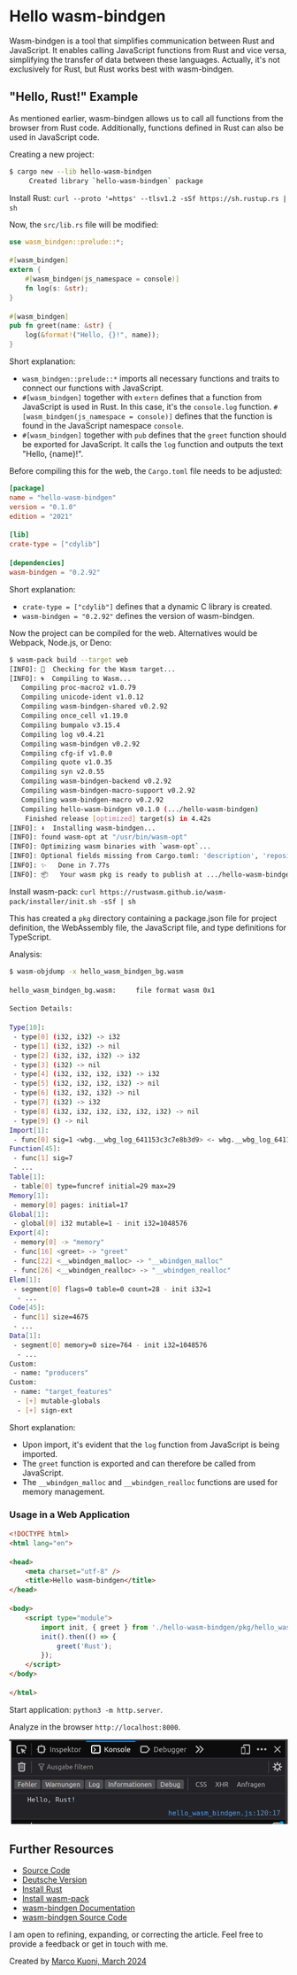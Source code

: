 # Hello wasm-bindgen
Wasm-bindgen is a tool that simplifies communication between Rust and JavaScript. It enables calling JavaScript functions from Rust and vice versa, simplifying the transfer of data between these languages. Actually, it's not exclusively for Rust, but Rust works best with wasm-bindgen.

## "Hello, Rust!" Example
As mentioned earlier, wasm-bindgen allows us to call all functions from the browser from Rust code. Additionally, functions defined in Rust can also be used in JavaScript code.

Creating a new project:

```bash
$ cargo new --lib hello-wasm-bindgen
     Created library `hello-wasm-bindgen` package
```

Install Rust: `curl --proto '=https' --tlsv1.2 -sSf https://sh.rustup.rs | sh`

Now, the `src/lib.rs` file will be modified:

```rust
use wasm_bindgen::prelude::*;

#[wasm_bindgen]
extern {
    #[wasm_bindgen(js_namespace = console)]
    fn log(s: &str);
}

#[wasm_bindgen]
pub fn greet(name: &str) {
    log(&format!("Hello, {}!", name));
}
```

Short explanation:
* `wasm_bindgen::prelude::*` imports all necessary functions and traits to connect our functions with JavaScript.
* `#[wasm_bindgen]` together with `extern` defines that a function from JavaScript is used in Rust. In this case, it's the `console.log` function. `#[wasm_bindgen(js_namespace = console)]` defines that the function is found in the JavaScript namespace `console`.
* `#[wasm_bindgen]` together with `pub` defines that the `greet` function should be exported for JavaScript. It calls the `log` function and outputs the text "Hello, {name}!".

Before compiling this for the web, the `Cargo.toml` file needs to be adjusted:

```toml
[package]
name = "hello-wasm-bindgen"
version = "0.1.0"
edition = "2021"

[lib]
crate-type = ["cdylib"]

[dependencies]
wasm-bindgen = "0.2.92"
```

Short explanation:
* `crate-type = ["cdylib"]` defines that a dynamic C library is created.
* `wasm-bindgen = "0.2.92"` defines the version of wasm-bindgen.

Now the project can be compiled for the web. Alternatives would be Webpack, Node.js, or Deno:

```bash
$ wasm-pack build --target web
[INFO]: 🎯  Checking for the Wasm target...
[INFO]: 🌀  Compiling to Wasm...
   Compiling proc-macro2 v1.0.79
   Compiling unicode-ident v1.0.12
   Compiling wasm-bindgen-shared v0.2.92
   Compiling once_cell v1.19.0
   Compiling bumpalo v3.15.4
   Compiling log v0.4.21
   Compiling wasm-bindgen v0.2.92
   Compiling cfg-if v1.0.0
   Compiling quote v1.0.35
   Compiling syn v2.0.55
   Compiling wasm-bindgen-backend v0.2.92
   Compiling wasm-bindgen-macro-support v0.2.92
   Compiling wasm-bindgen-macro v0.2.92
   Compiling hello-wasm-bindgen v0.1.0 (.../hello-wasm-bindgen)
    Finished release [optimized] target(s) in 4.42s
[INFO]: ⬇️  Installing wasm-bindgen...
[INFO]: found wasm-opt at "/usr/bin/wasm-opt"
[INFO]: Optimizing wasm binaries with `wasm-opt`...
[INFO]: Optional fields missing from Cargo.toml: 'description', 'repository', and 'license'. These are not necessary, but recommended
[INFO]: ✨   Done in 7.77s
[INFO]: 📦   Your wasm pkg is ready to publish at .../hello-wasm-bindgen/pkg.
```

Install wasm-pack: `curl https://rustwasm.github.io/wasm-pack/installer/init.sh -sSf | sh`

This has created a `pkg` directory containing a package.json file for project definition, the WebAssembly file, the JavaScript file, and type definitions for TypeScript.

Analysis:

```bash
$ wasm-objdump -x hello_wasm_bindgen_bg.wasm

hello_wasm_bindgen_bg.wasm:     file format wasm 0x1

Section Details:

Type[10]:
 - type[0] (i32, i32) -> i32
 - type[1] (i32, i32) -> nil
 - type[2] (i32, i32, i32) -> i32
 - type[3] (i32) -> nil
 - type[4] (i32, i32, i32, i32) -> i32
 - type[5] (i32, i32, i32, i32) -> nil
 - type[6] (i32, i32, i32) -> nil
 - type[7] (i32) -> i32
 - type[8] (i32, i32, i32, i32, i32, i32) -> nil
 - type[9] () -> nil
Import[1]:
 - func[0] sig=1 <wbg.__wbg_log_641153c3c7e8b3d9> <- wbg.__wbg_log_641153c3c7e8b3d9
Function[45]:
 - func[1] sig=7
 - ...
Table[1]:
 - table[0] type=funcref initial=29 max=29
Memory[1]:
 - memory[0] pages: initial=17
Global[1]:
 - global[0] i32 mutable=1 - init i32=1048576
Export[4]:
 - memory[0] -> "memory"
 - func[16] <greet> -> "greet"
 - func[22] <__wbindgen_malloc> -> "__wbindgen_malloc"
 - func[26] <__wbindgen_realloc> -> "__wbindgen_realloc"
Elem[1]:
 - segment[0] flags=0 table=0 count=28 - init i32=1
  - ...
Code[45]:
 - func[1] size=4675
 - ...
Data[1]:
 - segment[0] memory=0 size=764 - init i32=1048576
  - ...
Custom:
 - name: "producers"
Custom:
 - name: "target_features"
  - [+] mutable-globals
  - [+] sign-ext
```

Short explanation:
* Upon import, it's evident that the `log` function from JavaScript is being imported.
* The `greet` function is exported and can therefore be called from JavaScript.
* The `__wbindgen_malloc` and `__wbindgen_realloc` functions are used for memory management.

### Usage in a Web Application
```html
<!DOCTYPE html>
<html lang="en">

<head>
    <meta charset="utf-8" />
    <title>Hello wasm-bindgen</title>
</head>

<body>
    <script type="module">
        import init, { greet } from './hello-wasm-bindgen/pkg/hello_wasm_bindgen.js';
        init().then(() => {
            greet('Rust');
        });
    </script>
</body>

</html>
```

Start application: `python3 -m http.server`.

Analyze in the browser `http://localhost:8000`.

![Console Log Output](console_log.png)

## Further Resources
* [Source Code](https://github.com/marcokuoni/public_doc/tree/main/essays/13_hello_wasm_bindgen)
* [Deutsche Version](https://github.com/marcokuoni/public_doc/tree/main/essays/13_hello_wasm_bindgen/README.de.md)
* [Install Rust](https://www.rust-lang.org/tools/install)
* [Install wasm-pack](https://rustwasm.github.io/wasm-pack/installer/)
* [wasm-bindgen Documentation](https://rustwasm.github.io/docs/wasm-bindgen/)
* [wasm-bindgen Source Code](https://github.com/rustwasm/wasm-bindgen)

I am open to refining, expanding, or correcting the article. Feel free to provide a feedback or get in touch with me.

Created by [Marco Kuoni, March 2024](https://marcokuoni.ch)
